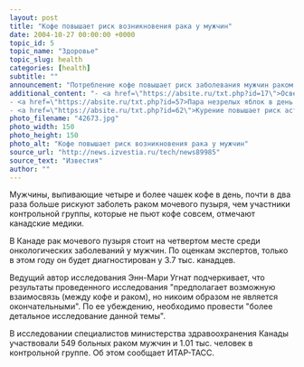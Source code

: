 ```yaml
---
layout: post
title: "Кофе повышает риск возникновения рака у мужчин"
date: 2004-10-27 00:00:00 +0000
topic_id: 5
topic_name: "Здоровье"
topic_slug: health
categories: [health]
subtitle: ""
announcement: "Потребление кофе повышает риск заболевания мужчин раком мочевого пузыря, причем такой риск повышается с увеличением объемов выпиваемого напитка. Такую связь между любимым многими кофе и тяжелым заболеванием установили канадские ученые, которые опубликовали результаты своего исследования в специализированном журнале \"Хронические заболевания в Канаде\"."
additional_content: "- <a href=\"https://absite.ru/txt.php?id=17\">Освежители воздуха опасны для здоровья младенцев и их мам</a>
- <a href=\"https://absite.ru/txt.php?id=57>Пара незрелых яблок в день спасет от рака</a>
- <a href=\"https://absite.ru/txt.php?id=62\">Курение повышает риск астмы на 33%</a>"
photo_filename: "42673.jpg"
photo_width: 150
photo_height: 150
photo_alt: "Кофе повышает риск возникновения рака у мужчин"
source_url: "http://news.izvestia.ru/tech/news89985"
source_text: "Известия"
author: ""
---
```

Мужчины, выпивающие четыре и более чашек кофе в день, почти в два раза больше рискуют заболеть раком мочевого пузыря, чем участники контрольной группы, которые не пьют кофе совсем, отмечают канадские медики.

В Канаде рак мочевого пузыря стоит на четвертом месте среди онкологических заболеваний у мужчин. По оценкам экспертов, только в этом году он будет диагностирован у 3.7 тыс. канадцев.

Ведущий автор исследования Энн-Мари Угнат подчеркивает, что результаты проведенного исследования "предполагает возможную взаимосвязь (между кофе и раком), но никоим образом не является окончательными". По ее убеждению, необходимо провести "более детальное исследование данной темы".

В исследовании специалистов министерства здравоохранения Канады участвовали 549 больных раком мужчин и 1.01 тыс. человек в контрольной группе. Об этом сообщает ИТАР-ТАСС.
